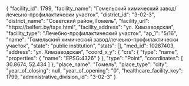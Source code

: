 {
    "facility_id": 1799,
    "facility_name": "Гомельский химический завод\/лечеьно-профилактически участок",
    "district_id": "3-02-3",
    "district_name": "Советский район, Гомель",
    "facility_url": "https:\/\/belfert.by\/taps.html",
    "facility_address": "ул. Химзаводская",
    "facility_type": "Лечебно-профилактический участок",
    "ap_1": "5\/16",
    "name": "Гомельский химический завод\/лечеьно-профилактически участок",
    "state": "public institution",
    "stats": [],
    "med_id": 10287403,
    "address": "ул. Химзаводская",
    "coord_x_y": {
        "crs": {
            "type": "name",
            "properties": {
                "name": "EPSG:4326"
            }
        },
        "type": "Point",
        "coordinates": [
            30.8674,
            52.434
        ]
    },
    "place_name": "Гомель",
    "place_type": "city",
    "year_of_closing": null,
    "year_of_opening": "0",
    "healthcare_facility_key": 1799,
    "administrative_division_id": "3-02-3"
}